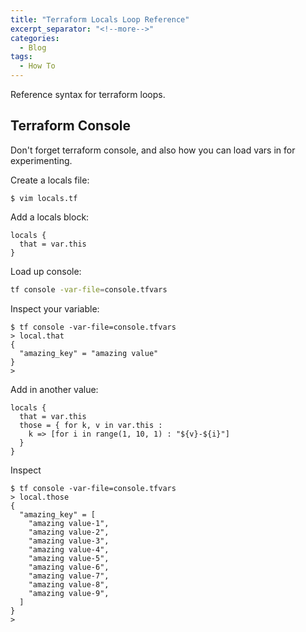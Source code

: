 ```yaml
---
title: "Terraform Locals Loop Reference"
excerpt_separator: "<!--more-->"
categories:
  - Blog
tags:
  - How To
---
```

Reference syntax for terraform loops.

## Terraform Console

Don't forget terraform console, and also how you can load vars in
for experimenting.

Create a locals file:

```shell
$ vim locals.tf
```

Add a locals block:

```hcl
locals {
  that = var.this
}
```

Load up console:

```bash
tf console -var-file=console.tfvars
```

Inspect your variable:

```shell
$ tf console -var-file=console.tfvars
> local.that
{
  "amazing_key" = "amazing value"
}
>  
```

Add in another value:

```hcl
locals {
  that = var.this
  those = { for k, v in var.this :
    k => [for i in range(1, 10, 1) : "${v}-${i}"]
  }
}
```

Inspect

```shell
$ tf console -var-file=console.tfvars
> local.those
{
  "amazing_key" = [
    "amazing value-1",
    "amazing value-2",
    "amazing value-3",
    "amazing value-4",
    "amazing value-5",
    "amazing value-6",
    "amazing value-7",
    "amazing value-8",
    "amazing value-9",
  ]
}
>  
```